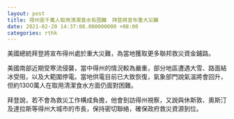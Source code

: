 ```yaml
---
layout: post
title: 得州逾千萬人取用清潔食水有困難　拜登將宣布重大災難
date: 2021-02-20 14:37:08.000000000 +08:00
categories: rthk
---
```


美國總統拜登將宣布得州處於重大災難，為當地獲取更多聯邦救災資金鋪路。

美國南部近期受寒流侵襲，當中得州的情況較為嚴重，部分地區遭遇大雪、路面結冰受阻，以及大範圍停電。當地供電目前已大致恢復，氣象部門說氣溫將會回升，但約1300萬人在取用清潔食水方面仍面對困難。

拜登說，若不會為救災工作構成負擔，他會到訪得州視察，又說與休斯敦、奧斯汀及達拉斯等得州大城市的市長，保持密切聯絡，確保政府救災資源到位。
